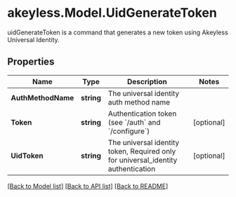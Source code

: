 # akeyless.Model.UidGenerateToken
uidGenerateToken is a command that generates a new token using Akeyless Universal Identity.

## Properties

Name | Type | Description | Notes
------------ | ------------- | ------------- | -------------
**AuthMethodName** | **string** | The universal identity auth method name | 
**Token** | **string** | Authentication token (see &#x60;/auth&#x60; and &#x60;/configure&#x60;) | [optional] 
**UidToken** | **string** | The universal identity token, Required only for universal_identity authentication | [optional] 

[[Back to Model list]](../README.md#documentation-for-models) [[Back to API list]](../README.md#documentation-for-api-endpoints) [[Back to README]](../README.md)

